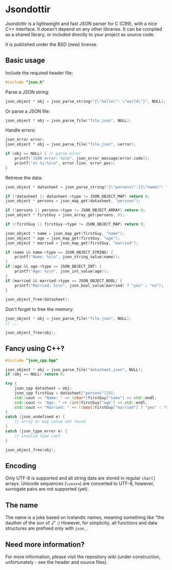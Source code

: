 # Jsondottir

Jsondottir is a lightweight and fast JSON parser for C (C99), with a nice C++ interface.
It doesn't depend on any other libraries. It can be compiled as a shared library,
or included directly to your project as source code.

It is published under the BSD (new) license.

## Basic usage

Include the required header file:

```c
#include "json.h"
```
    
Parse a JSON string:
    
```c
json_object * obj = json_parse_string("{\"hello\": \"world\"}", NULL);
```
    
Or parse a JSON file:

```c
json_object * obj = json_parse_file("file.json", NULL);
```    
    
Handle errors:

```c
json_error error;
json_object * obj = json_parse_file("file.json", &error);

if (obj == NULL) { // parse error
    printf("JSON error: %s\n", json_error_message[error.code]);
    printf("at %i:%i\n", error.line, error.pos);
}
```
    
Retrieve the data:

```c
json_object * datasheet = json_parse_string("{\"persons\":[{\"name\": \"Martin\", \"age\": 23, \"married\": false}, {\"name:\": \"John\", \"age\": 32, \"married\": true}]}", NULL);

if (!datasheet || datasheet->type != JSON_OBJECT_MAP) return 0;
json_object * persons = json_map_get(datasheet, "persons");

if (!persons || persons->type != JSON_OBJECT_ARRAY) return 0;
json_object * firstGuy = json_array_get(persons, 0);

if (!firstGuy || firstGuy->type != JSON_OBJECT_MAP) return 0;

json_object * name = json_map_get(firstGuy, "name");
json_object * age = json_map_get(firstGuy, "age");
json_object * married = json_map_get(firstGuy, "married");

if (name && name->type == JSON_OBJECT_STRING) {
    printf("Name: %s\n", json_string_value(name));
}
if (age && age->type == JSON_OBJECT_INT) {
    printf("Age: %s\n", json_int_value(age));
}
if (married && married->type == JSON_OBJECT_BOOL) {
    printf("Married: %s\n", json_bool_value(married) ? "yes" : "no");
}

json_object_free(datasheet);
```
    
Don't forget to free the memory:

```c
json_object * obj = json_parse_file("file.json", NULL);
// ...

json_object_free(obj); 
```    
    
## Fancy using C++?

```c++
#include "json_cpp.hpp"

json_object * obj = json_parse_file("datasheet.json", NULL);
if (obj == NULL) return 0;

try {
    json_cpp datasheet = obj;
    json_cpp firstGuy = datasheet["persons"][0];
    std::cout << "Name: " << (char*)firstGuy["name"] << std::endl;
    std::cout << "Age: " << (int)firstGuy["age"] << std::endl;
    std::cout << "Married: " << ((bool)firstGuy["married"] ? "yes" : "no") << std::endl;
}
catch (json_undefined e) {
    // array or map value not found
}
catch (json_type_error e) {
    // invalid type cast
}

json_object_free(obj);
```

## Encoding

Only UTF-8 is supported and all string data are stored in regular `char[]` arrays. Unicode sequences (`\uxxxx`)
are converted to UTF-8, however, surrogate pairs are not supported (yet).

## The name

The name is a joke based on Icelandic names, meaning something like "the dauther of the son of J" :)
However, for simplicity, all functions and data structures are prefixed only with `json_`.

## Need more information?    
    
For more information, please visit the repository wiki (under construction, unfortunately - see the header and source files).
